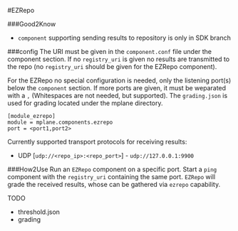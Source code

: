 #EZRepo

###Good2Know
 - `component` supporting sending results to repository is only in SDK branch

###config
The URI must be given in the `component.conf` file under the component section. If no `registry_uri` is given no results are transmitted to the repo (no `registry_uri` should be given for the EZRepo component).

For the EZRepo no special configuration is needed, only the listening port(s) below the `component` section. If more ports are given, it must be weparated with a `,` (Whitespaces are not needed, but supported).
The `grading.json` is used for grading located under the mplane directory.

    [module_ezrepo]
    module = mplane.components.ezrepo
    port = <port1,port2>


Currently supported transport protocols for receiving results:

 - UDP [`udp://<repo_ip>:<repo_port>`] - `udp://127.0.0.1:9900`

###How2Use
Run an `EZRepo` component on a specific port. Start a `ping` component with the `registry_uri` containing the same port.
`EZRepo` will grade the received results, whose can be gathered via `ezrepo` capability.

TODO
 - threshold.json
 - grading
